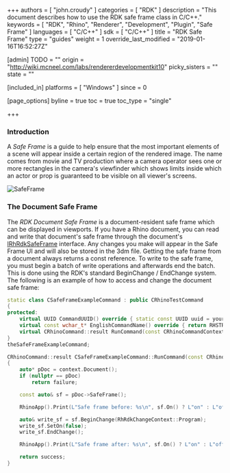 +++
authors = [ "john.croudy" ]
categories = [ "RDK" ]
description = "This document describes how to use the RDK safe frame class in C/C++."
keywords = [ "RDK", "Rhino", "Renderer", "Development", "Plugin", "Safe Frame" ]
languages = [ "C/C++" ]
sdk = [ "C/C++" ]
title = "RDK Safe Frame"
type = "guides"
weight = 1
override_last_modified = "2019-01-16T16:52:27Z"

[admin]
TODO = ""
origin = "http://wiki.mcneel.com/labs/rendererdevelopmentkit10"
picky_sisters = ""
state = ""

[included_in]
platforms = [ "Windows" ]
since = 0

[page_options]
byline = true
toc = true
toc_type = "single"

+++
### Introduction
A _Safe Frame_ is a guide to help ensure that the most important elements of a scene will appear inside a certain region of the rendered image. The name comes from movie and TV production where a camera operator sees one or more rectangles in the camera's viewfinder which shows limits inside which an actor or prop is guaranteed to be visible on all viewer's screens.

![SafeFrame](/images/rdk-safeframe.jpg)

### The Document Safe Frame
The _RDK Document Safe Frame_ is a document-resident safe frame  which can be displayed in viewports. If you have a Rhino document, you can read and write that document's safe frame through the document's [IRhRdkSafeFrame](/api/cpp/class_i_rh_rdk_safe_frame.html) interface. Any changes you make will appear in the Safe Frame UI and will also be stored in the 3dm file. Getting the safe frame from a document always returns a const reference. To write to the safe frame, you must begin a batch of write operations and afterwards end the batch. This is done using the RDK's standard BeginChange / EndChange system. The following is an example of how to access and change the document safe frame:
```cpp
static class CSafeFrameExampleCommand : public CRhinoTestCommand
{
protected:
	virtual UUID CommandUUID() override { static const UUID uuid = your_uuid_here; return uuid; }
	virtual const wchar_t* EnglishCommandName() override { return RHSTR_LIT(L"MySafeFrameCmd"); }
	virtual CRhinoCommand::result RunCommand(const CRhinoCommandContext& context) override;
}
theSafeFrameExampleCommand;

CRhinoCommand::result CSafeFrameExampleCommand::RunCommand(const CRhinoCommandContext& context)
{
	auto* pDoc = context.Document();
	if (nullptr == pDoc)
		return failure;

	const auto& sf = pDoc->SafeFrame();

	RhinoApp().Print(L"Safe frame before: %s\n", sf.On() ? L"on" : L"off");

	auto& write_sf = sf.BeginChange(RhRdkChangeContext::Program);
	write_sf.SetOn(false);
	write_sf.EndChange();

	RhinoApp().Print(L"Safe frame after: %s\n", sf.On() ? L"on" : L"off");

	return success;
}
```
